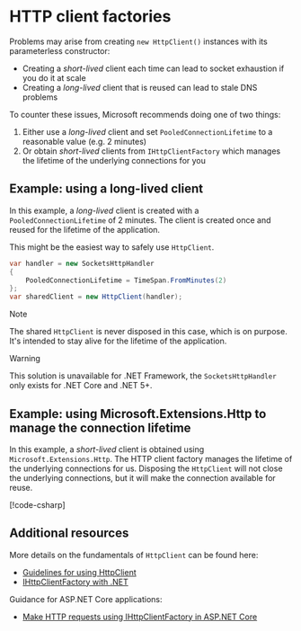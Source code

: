 # HTTP client factories

Problems may arise from creating `new HttpClient()` instances with its parameterless constructor:

- Creating a _short-lived_ client each time can lead to socket exhaustion if you do it at scale
- Creating a _long-lived_ client that is reused can lead to stale DNS problems

To counter these issues, Microsoft recommends doing one of two things:

1. Either use a _long-lived_ client and set `PooledConnectionLifetime` to a reasonable value (e.g. 2 minutes)
2. Or obtain _short-lived_ clients from `IHttpClientFactory` which manages the lifetime of the underlying connections for you

## Example: using a long-lived client

In this example, a _long-lived_ client is created with a `PooledConnectionLifetime` of 2 minutes. The client is created once and reused for the lifetime of the application.

This might be the easiest way to safely use `HttpClient`.

``` csharp
var handler = new SocketsHttpHandler
{
    PooledConnectionLifetime = TimeSpan.FromMinutes(2)
};
var sharedClient = new HttpClient(handler);
```

> [!NOTE]
> The shared `HttpClient` is never disposed in this case, which is on purpose. It's intended to stay alive for the lifetime of the application.

> [!WARNING]
> This solution is unavailable for .NET Framework, the `SocketsHttpHandler` only exists for .NET Core and .NET 5+.

## Example: using Microsoft.Extensions.Http to manage the connection lifetime

In this example, a _short-lived_ client is obtained using `Microsoft.Extensions.Http`. The HTTP client factory manages the lifetime of the underlying connections for us. Disposing the `HttpClient` will not close the underlying connections, but it will make the connection available for reuse.

[!code-csharp[](../../samples/HttpClientFactoryUsage/Program.cs)]

## Additional resources

More details on the fundamentals of `HttpClient` can be found here:

- [Guidelines for using HttpClient](https://learn.microsoft.com/en-us/dotnet/fundamentals/networking/http/httpclient-guidelines)
- [IHttpClientFactory with .NET](https://learn.microsoft.com/en-us/dotnet/core/extensions/httpclient-factory)

Guidance for ASP.NET Core applications:

- [Make HTTP requests using IHttpClientFactory in ASP.NET Core](https://learn.microsoft.com/en-us/aspnet/core/fundamentals/http-requests)